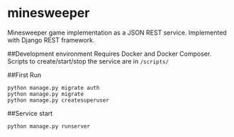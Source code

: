 # minesweeper

Minesweeper game implementation as a JSON REST service.
Implemented with Django REST framework.

##Development environment
Requires Docker and Docker Composer. Scripts to create/start/stop the service are in `/scripts/`

##First Run
```
python manage.py migrate auth
python manage.py migrate
python manage.py createsuperuser
```
##Service start
```
python manage.py runserver
```
